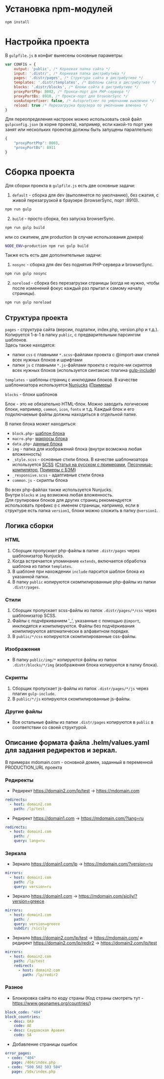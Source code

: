 # Установка npm-модулей
```bash
npm install
```

# Настройка проекта
В `gulpfile.js` в конфиг вынесены основные параметры:
```js
var CONFIG = {
	output: 'public', /* Корневая папка сайта */
	input: '.distr/', /* Корневая папка дистрибутива */
	pages: '.distr/pages', /* Структура сайта в дистрибутиве */
	templates: '.distr/templates', /* Шаблоны сайта в дистрибутиве */
	blocks: '.distr/blocks', /* Блоки сайта в дистрибутиве */
	proxyPortPhp: 8002, /* Прокси-порт для PHP-сервера */
	proxyPortBs: 8910, /* Прокси-порт для browserSync */
	useAutoprefixer: false, /* Autoprefixer по умолчанию выключен */
	reload: true /* Перезагрузка браузера по умолчанию влючена */
}
```

Для переопределения настроек можно использовать свой файл `gulpconfig.json` (в корне проекта), например, если какой-то порт уже занят или нескольких проектов должны быть запущены параллельно:
```js
{
	"proxyPortPhp": 8003,
	"proxyPortBs": 8911
}
```

# Сборка проекта
Для сборки проекта в `gulpfile.js` есть две основные задачи:

1. `default` - сборка для dev (выполянется по умолчанию), без сжатия, с живой перезагрузкой в браузере (browserSync, порт :8910).
```bash
npm run gulp
```

2. `build` - просто сборка, без запуска browserSync.
```bash
npm run gulp build
```
или со сжатием, для production (в случае использования докера)
```bash
NODE_ENV=production npm run gulp build
```

Также есть есть две дополнительные задачи:

1. `nosync` - сборка для dev без поднятия PHP-сервера и browserSync.
```bash
npm run gulp nosync
```

2. `noreload` - сборка без перезагрузки страницы (когда не нужно, чтобы после изменений фокус каждый раз прыгал к самому началу страницы).
```bash
npm run gulp noreload
```


## Структура проекта
`pages` - структура сайта (версии, подпапки, index.php, version.php и т.д.). Копируется 1-в-1 в папку `public`, с предварительным парсингом шаблонов.<br>
Здесь также находятся:<br>
- папки `css` с главными `*.scss`-файлами проекта с @import-ами стилей всех нужных блоков и шрифтами
- папки `js` с главными `*.js`-файлами проекта с require-ми скриптов всех нужных блоков (используется синтаксис плагина [gulp-include](https://www.npmjs.com/package/gulp-include#include-directives))

`templates` - шаблоны страниц с инклюдами блоков. В качестве шаблонизатора используется [Nunjucks](https://mozilla.github.io/nunjucks/templating.html) ([Примеры](https://css-tricks.com/killer-features-of-nunjucks/))

`blocks` - блоки шаблонов

Блок - это не обязательно HTML-блок. Можно заводить логические блоки, например, `common`, `icon`, `fonts` и т.д. Каждый блок и его подключаемые файлы должны находиться в отдельной папке.

В папке блока может находиться:
* `block.php`- [шаблон блока](http://prntscr.com/ki23p8)
* `macro.php`- [макросы блока](http://prntscr.com/ki22y8)
* `data.php`- [данные блока](http://prntscr.com/ki242n)
* `img` - папка для изображений блока (внутри возможна любая вложенность)
* `_style.scss` - основные стили блока.  В качестве шаблонизатора используется [SCSS](https://sass-scss.ru/documentation/rasshirenie_css/) ([Статья на русском с примерами](https://habr.com/post/96417/), [Песочница-компилятор](https://www.sassmeister.com), [Примеры с БЭМ](https://www.sassmeister.com/gist/be4b839c6d3ffb59a9868718cf81de55))
* `_responsive.scss` - адаптивные стили блока
* `common.js` - скрипты блока

Во всех php-файлах также используется Nunjucks.<br>
Внутри `blocks` и `img` возможна любая вложенность.<br>
Для групировки блоков для других страниц рекомендуется использовать префикс `@` с именем страницы, например, если в структуре есть папка `version1`, блоки можно сложить в папку `@version1`.


## Логика сборки
### HTML
1. Сборщик пропускает php-файлы в папке `.distr/pages` через шаблонизатор Nunjucks.
1. Когда встречается упоминание `extends`, включается обработка шаблона из папки `templates`.
1. В шаблоне при нахождении `include` парсится шаблон блока из указанной папки.
1. В папку `public` копируются скомпилированные php-файлы из папки `.distr/pages`.

### Стили
1. Сборщик пропускает scss-файлы из папок `.distr/pages/*/css` через шаблонизатор SCSS.
1. Файлы с подчёркиванием '_', указанные с помощью `@import`, инклюдятся и компилируются. Файлы без подчёркивания компилируются автоматически в алфавитном порядке.
1. В `public/*/css` копируются скомпилированные css-файлы.

### Изображения
* В папку `public/img/*` копируются файлы из папок `.distr/blocks/*/img` (изображения блока копируются в папку блока).

### Скрипты
1. Сборщик пропускает js-файлы из папок `.distr/pages/*/js` через плагин `gulp-include`.
1. В `public/*/js` копируются скомпилированные js-файлы.

### Другие файлы
* Все остальные файлы из папки `.distr/pages` копируются в `public` в соответствии со своей структурой.


## Описание формата файла .helm/values.yaml для задания редиректов и зеркал. 
В примерах mdomain.com - основной домен, заданный в переменной PRODUCTION_URL проекта
### Редиректы
* Редирект https://domain2.com/lp/test -> https://mdomain.com
```yaml
redirects:
  - host: domain2.com
    path: /lp/test
```
* Редирект https://domain1.com -> https://mdomain.com/?lang=ru
```yaml
redirects:
  - host: domain1.com
    path: /
    query: lang=ru
```

### Зеркала
* Зеркало https://domain1.com/lp -> https://mdomain.com/?version=ru
```yaml
mirrors:
  - host: domain1.com
    path: /lp
    query: version=ru
```
* Зеркало https://domain1.com -> https://mdomain.com/sicily/?version=greece
```yaml
mirrors:
  - host: domain1.com
    path: /
    query: version=greece
    subdir: /sicily
```
* Зеркало https://domain2.com/lp/test -> https://mdomain.com/ и редирект https://domain2.com/lp/redir2 -> https://domain2.com/lp/test
```yaml
mirrors:
  - host: domain2.com
    path: /lp/test
    redirect:
      - host: domain2.com
        path: /lp/redir2

```


### Разное
* Блокировка сайта по коду страны (Код страны смотреть тут - https://www.geonames.org/countries/)
```yaml
block_code: "404"
block_countries:
  - desc: ОАЭ
    code: AE
  - desc: Саудовская Аравия
    code: SA
```

* Добавление страницы ошибок
```yaml
error_pages:
 - code: "404"
   page: /404/index.php
 - code: "500 502 503 504"
   page: /50x/index.php
```
